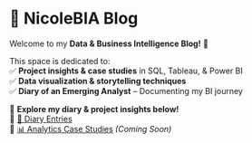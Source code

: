 # 📝 NicoleBIA Blog  

Welcome to my **Data & Business Intelligence Blog!** 🚀  

This space is dedicated to:  
✅ **Project insights & case studies** in SQL, Tableau, & Power BI  
✅ **Data visualization & storytelling techniques**  
✅ **Diary of an Emerging Analyst** – Documenting my BI journey  

📌 **Explore my diary & project insights below!**  
🔹 [📖 Diary Entries](diary/README.md)  
🔹 [📊 Analytics Case Studies](#) *(*Coming Soon*)*  
